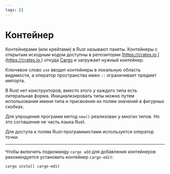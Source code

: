 ```yaml
---
tags: []
---
```

# Контейнер   
   
Контейнерами (или крейтами) в Rust называют пакеты. Контейнеры с открытым исходным кодом доступны в репозитории [https://crates.io,](https://crates.io,) откуда [Cargo](../Cargo.md) и загружает нужный контейнер.   
   
Ключевое слово `use` вводит контейнеры в локальную область видимости, а оператор пространства имен `::` ограничивает предмет импорта.   
   
В Rust нет конструкторов, вместо этого у каждого типа есть литеральная форма. Инициализировать типы можно путем использования имени типа и присвоения их полям значений в фигурных скобках.   
   
Для упрощения программ метод `new()` реализован у многих типов. Но это соглашение не часть языка Rust.   
   
Для доступа к полям Rust-программистами используется оператор точки.   
   
---   
   
Чтобы включить подкоманду `cargo add` для добавления контейнеров рекомендуется установить контейнер `cargo-edit`:   
   
```bash
cargo install cargo-edit
```
